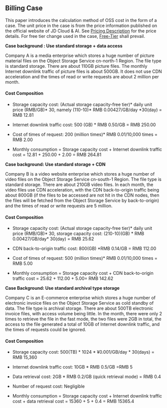 ## Billing Case

This paper introduces the calculation method of OSS cost in the form of a case. The unit price in the case is from the price information published on the official website of JD Cloud & AI. See [Pricing Description](./Price-Overview.md) for the price details. For free tier change used in the case,
[Free-Tier](./Free-Tier-For-Oss.md) shall prevail.

**Case background : Use standard storage + data access**

Company A is a media enterprise which stores a huge number of picture material files on the Object Storage Service cn-north-1 Region. The file type is standard storage. There are about 110GB picture files. The monthly Internet downlink traffic of picture files is about 500GB. It does not use CDN acceleration and the times of read or write requests are about 2 million per month.

#### Cost Composition

* Storage capacity cost: (Actual storage capacity-free tier)\* daily unit price (RMB/GB)\* 30, namely (110-10)\* RMB 0.00427/GB/day \*30(day) = RMB 12.81

*  Internet downlink traffic cost: 500 (GB) \* RMB 0.50/GB = RMB 250.00

*  Cost of times of request: 200 (million times)\* RMB 0.01/10,000 times = RMB 2.00

*  Monthly consumption = Storage capacity cost + Internet downlink traffic cost = 12.81 + 250.00 + 2.00 = RMB 264.81

**Case background: Use standard storage + CDN**

Company B is a video website enterprise which stores a huge number of video files on the Object Storage Service cn-south-1 Region. The file type is standard storage. There are about 210GB video files. In each month, the video files use CDN acceleration, with the CDN back-to-origin traffic being about 800GB (if the files to be accessed are not hit in the CDN nodes, then the files will be fetched from the Object Storage Service by back-to-origin) and the times of read or write requests are 5 million.

#### Cost Composition

* Storage capacity cost: (Actual storage capacity-free tier)\* daily unit price (RMB/GB)\* 30, storage capacity cost: (210-10)(GB) \* RMB 0.00427/GB/day\* 30(day) = RMB 25.62

* CDN back-to-origin traffic cost: 800(GB) \*RMB 0.14/GB = RMB 112.00

* Cost of times of request: 500 (million times)\* RMB 0.01/10,000 times = RMB 5.00

* Monthly consumption = Storage capacity cost + CDN back-to-origin traffic cost = 25.62 + 112.00 + 5.00= RMB 142.62

**Case Background: Use standard archival type storage**

Company C is an E-commerce enterprise which stores a huge number of electronic invoice files on the Object Storage Service as cold standby of data. The file type is archival storage. There are about 500TB electronic invoice files, with access volume being little. In the month, there were only 2 times to retrieve the file in the fast mode, the two files were 2GB in total, the access to the file generated a total of 10GB of Internet downlink traffic, and the times of requests could be ignored.


#### Cost Composition

* Storage capacity cost: 500(TB) \* 1024 \*  ¥0.001/GB/day \* 30(days) = RMB 15,360

* Internet downlink traffic cost: 10GB \*  RMB 0.5/GB =RMB 5

*  Data retrieval cost: 2GB \* RMB 0.2/GB (quick retrieval mode) = RMB 0.4

*  Number of request cost: Negligible

*  Monthly consumption = Storage capacity cost + Internet downlink traffic cost + data retrieval cost = 15360 + 5 + 0.4 = RMB 15365.4
